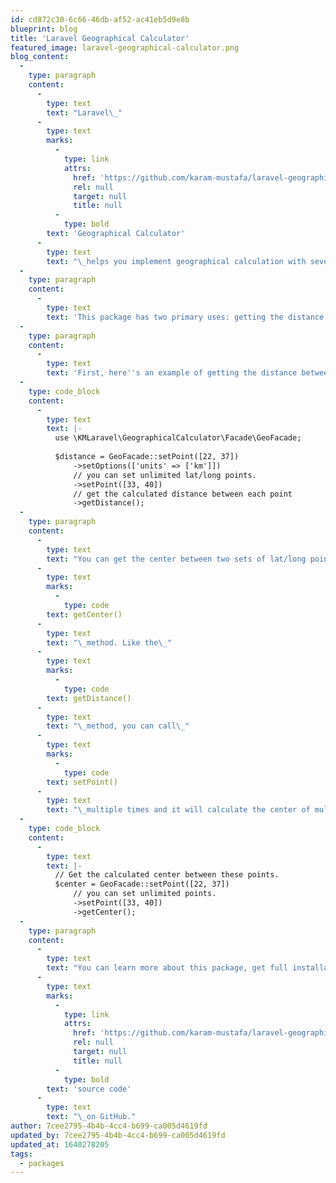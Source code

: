 ```yaml
---
id: cd872c30-6c66-46db-af52-ac41eb5d9e8b
blueprint: blog
title: 'Laravel Geographical Calculator'
featured_image: laravel-geographical-calculator.png
blog_content:
  -
    type: paragraph
    content:
      -
        type: text
        text: "Laravel\_"
      -
        type: text
        marks:
          -
            type: link
            attrs:
              href: 'https://github.com/karam-mustafa/laravel-geographical-calculator?ref=laravelnews'
              rel: null
              target: null
              title: null
          -
            type: bold
        text: 'Geographical Calculator'
      -
        type: text
        text: "\_helps you implement geographical calculation with several algorithms that help you deal with coordinates."
  -
    type: paragraph
    content:
      -
        type: text
        text: 'This package has two primary uses: getting the distance between a set of coordinates and getting the center between two or more coordinates.'
  -
    type: paragraph
    content:
      -
        type: text
        text: 'First, here''s an example of getting the distance between multiple sets of latitude and longitude points. The GeoFacade accepts various sets of points and calculates the distance between point one and point two, then points two and three, and so on.'
  -
    type: code_block
    content:
      -
        type: text
        text: |-
          use \KMLaravel\GeographicalCalculator\Facade\GeoFacade;
           
          $distance = GeoFacade::setPoint([22, 37])
              ->setOptions(['units' => ['km']])
              // you can set unlimited lat/long points.
              ->setPoint([33, 40])
              // get the calculated distance between each point
              ->getDistance();
  -
    type: paragraph
    content:
      -
        type: text
        text: "You can get the center between two sets of lat/long points using the\_"
      -
        type: text
        marks:
          -
            type: code
        text: getCenter()
      -
        type: text
        text: "\_method. Like the\_"
      -
        type: text
        marks:
          -
            type: code
        text: getDistance()
      -
        type: text
        text: "\_method, you can call\_"
      -
        type: text
        marks:
          -
            type: code
        text: setPoint()
      -
        type: text
        text: "\_multiple times and it will calculate the center of multiple sets of points:"
  -
    type: code_block
    content:
      -
        type: text
        text: |-
          // Get the calculated center between these points.
          $center = GeoFacade::setPoint([22, 37])
              // you can set unlimited points.
              ->setPoint([33, 40])
              ->getCenter();
  -
    type: paragraph
    content:
      -
        type: text
        text: "You can learn more about this package, get full installation instructions, and view the\_"
      -
        type: text
        marks:
          -
            type: link
            attrs:
              href: 'https://github.com/karam-mustafa/laravel-geographical-calculator'
              rel: null
              target: null
              title: null
          -
            type: bold
        text: 'source code'
      -
        type: text
        text: "\_on GitHub."
author: 7cee2795-4b4b-4cc4-b699-ca005d4619fd
updated_by: 7cee2795-4b4b-4cc4-b699-ca005d4619fd
updated_at: 1640278205
tags:
  - packages
---
```

